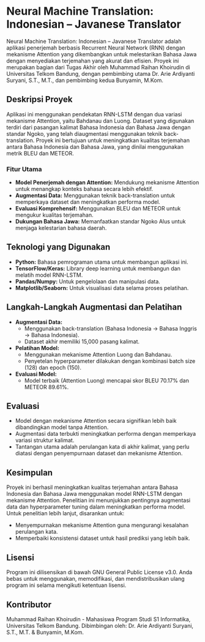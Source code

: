 # Neural Machine Translation: Indonesian – Javanese Translator

Neural Machine Translation: Indonesian – Javanese Translator adalah aplikasi penerjemah berbasis Recurrent Neural Network (RNN) dengan mekanisme Attention yang dikembangkan untuk melestarikan Bahasa Jawa dengan menyediakan terjemahan yang akurat dan efisien. Proyek ini merupakan bagian dari Tugas Akhir oleh Muhammad Raihan Khoirudin di Universitas Telkom Bandung, dengan pembimbing utama Dr. Arie Ardiyanti Suryani, S.T., M.T., dan pembimbing kedua Bunyamin, M.Kom.

## Deskripsi Proyek
Aplikasi ini menggunakan pendekatan RNN-LSTM dengan dua variasi mekanisme Attention, yaitu Bahdanau dan Luong. Dataset yang digunakan terdiri dari pasangan kalimat Bahasa Indonesia dan Bahasa Jawa dengan standar Ngoko, yang telah diaugmentasi menggunakan teknik back-translation. Proyek ini bertujuan untuk meningkatkan kualitas terjemahan antara Bahasa Indonesia dan Bahasa Jawa, yang dinilai menggunakan metrik BLEU dan METEOR.

### Fitur Utama
- **Model Penerjemah dengan Attention:** Mendukung mekanisme Attention untuk menangkap konteks bahasa secara lebih efektif.
- **Augmentasi Data:** Menggunakan teknik back-translation untuk memperkaya dataset dan meningkatkan performa model.
- **Evaluasi Komprehensif:** Menggunakan BLEU dan METEOR untuk mengukur kualitas terjemahan.
- **Dukungan Bahasa Jawa:** Memanfaatkan standar Ngoko Alus untuk menjaga kelestarian bahasa daerah.

## Teknologi yang Digunakan
- **Python:** Bahasa pemrograman utama untuk membangun aplikasi ini.
- **TensorFlow/Keras:** Library deep learning untuk membangun dan melatih model RNN-LSTM.
- **Pandas/Numpy:** Untuk pengelolaan dan manipulasi data.
- **Matplotlib/Seaborn:** Untuk visualisasi data selama proses pelatihan.

## Langkah-Langkah Augmentasi dan Pelatihan
- **Augmentasi Data:**
  - Menggunakan back-translation (Bahasa Indonesia → Bahasa Inggris → Bahasa Indonesia).
  - Dataset akhir memiliki 15,000 pasang kalimat.
- **Pelatihan Model:**
  - Menggunakan mekanisme Attention Luong dan Bahdanau.
  - Penyetelan hyperparameter dilakukan dengan kombinasi batch size (128) dan epoch (150).
- **Evaluasi Model:**
  - Model terbaik (Attention Luong) mencapai skor BLEU 70.17% dan METEOR 89.61%.

## Evaluasi
- Model dengan mekanisme Attention secara signifikan lebih baik dibandingkan model tanpa Attention.
- Augmentasi data terbukti meningkatkan performa dengan memperkaya variasi struktur kalimat.
- Tantangan utama adalah perulangan kata di akhir kalimat, yang perlu diatasi dengan penyempurnaan dataset dan mekanisme Attention.

## Kesimpulan
Proyek ini berhasil meningkatkan kualitas terjemahan antara Bahasa Indonesia dan Bahasa Jawa menggunakan model RNN-LSTM dengan mekanisme Attention. Penelitian ini menunjukkan pentingnya augmentasi data dan hyperparameter tuning dalam meningkatkan performa model. Untuk penelitian lebih lanjut, disarankan untuk:
- Menyempurnakan mekanisme Attention guna mengurangi kesalahan perulangan kata.
- Memperbaiki konsistensi dataset untuk hasil prediksi yang lebih baik.

## Lisensi
Program ini dilisensikan di bawah GNU General Public License v3.0. Anda bebas untuk menggunakan, memodifikasi, dan mendistribusikan ulang program ini selama mengikuti ketentuan lisensi.

## Kontributor
Muhammad Raihan Khoirudin - Mahasiswa Program Studi S1 Informatika, Universitas Telkom Bandung.
Dibimbingan oleh: Dr. Arie Ardiyanti Suryani, S.T., M.T. & Bunyamin, M.Kom.
